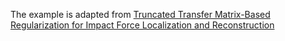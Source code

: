 The example is adapted from [Truncated Transfer Matrix-Based Regularization for Impact Force Localization and Reconstruction](https://doi.org/10.3390/s25185712)
